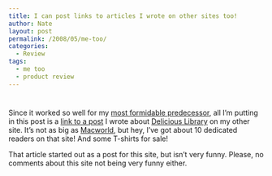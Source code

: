 ```yaml
---
title: I can post links to articles I wrote on other sites too!
author: Nate
layout: post
permalink: /2008/05/me-too/
categories:
  - Review
tags:
  - me too
  - product review
---
```

# 

Since it worked so well for my [most formidable predecessor][1], all I’m putting in this post is a [link to a post][2] I wrote about [Delicious Library][3] on my other site. It’s not as big as [Macworld][4], but hey, I’ve got about 10 dedicated readers on that site! And some T-shirts for sale!

 [1]: http://www.crazyapplerumors.com/?p=1039
 [2]: http://blog.coals2newcastle.com/2008/05/delicious-library-still-pointless.html
 [3]: http://www.delicious-monster.com/
 [4]: http://macworld.com

That article started out as a post for this site, but isn’t very funny. Please, no comments about this site not being very funny either.